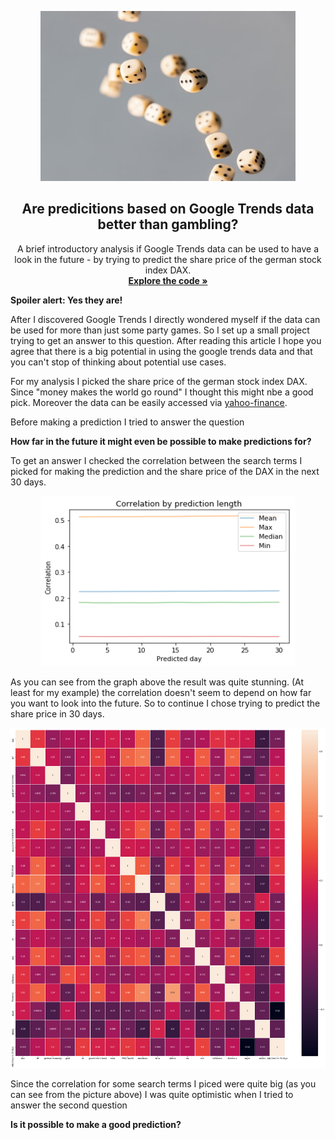 <p align="center">
  <a href="https://github.com/jo-ai-chim/Google_Trends_Predictions">
    <img src="./Pics/photo-1570303345338-e1f0eddf4946.jpg" alt="Predicition logo" width="408" height="272">
  </a>
</p>

<h2 align="center">Are predicitions based on Google Trends data better than gambling?</h2>

<p align="center">
  A brief introductory analysis if Google Trends data can be used to have a look in the future - by trying to predict the share price of the german stock index DAX. 
  <br>
  <a href="https://github.com/jo-ai-chim/Project_Google_Trends_Prediction"><strong>Explore the code »</strong></a>
</p>

**Spoiler alert: Yes they are!**

After I discovered Google Trends I directly wondered myself if the data can be used for more than just some party games. So I set up a small project trying to get an answer to this question. After reading this article I hope you agree that there is a big potential in using the google trends data and that you can't stop of thinking about potential use cases.

For my analysis I picked the share price of the german stock index DAX. Since "money makes the world go round" I thought this might nbe a good pick. Moreover the data can be easily accessed via [yahoo-finance](https://de.finance.yahoo.com/).

Before making a prediction I tried to answer the question

**How far in the future it might even be possible to make predictions for?**

To get an answer I checked the correlation between the search terms I picked for making the prediction and the share price of the DAX in the next 30 days.

<p align="center">
  <a href="https://github.com/jo-ai-chim/Google_Trends_Predictions">
    <img src="./Pics/correlation.png" alt="Correlation analysis I" width="408" height="272">
  </a>
</p>

As you can see from the graph above the result was quite stunning. (At least for my example) the correlation doesn't seem to depend on how far you want to look into the future. So to continue I chose trying to predict the share price in 30 days.

<p align="center">
  <a href="https://github.com/jo-ai-chim/Google_Trends_Predictions">
    <img src="./Pics/correlation_final.png" alt="Correlation analysis II" width="816" height="544">
  </a>
</p>

Since the correlation for some search terms I piced were quite big (as you can see from the picture above) I was quite optimistic when I tried to answer the second question

**Is it possible to make a good prediction?**


